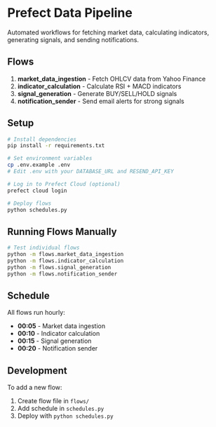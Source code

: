 # Prefect Data Pipeline

Automated workflows for fetching market data, calculating indicators, generating signals, and sending notifications.

## Flows

1. **market_data_ingestion** - Fetch OHLCV data from Yahoo Finance
2. **indicator_calculation** - Calculate RSI + MACD indicators
3. **signal_generation** - Generate BUY/SELL/HOLD signals
4. **notification_sender** - Send email alerts for strong signals

## Setup

```bash
# Install dependencies
pip install -r requirements.txt

# Set environment variables
cp .env.example .env
# Edit .env with your DATABASE_URL and RESEND_API_KEY

# Log in to Prefect Cloud (optional)
prefect cloud login

# Deploy flows
python schedules.py
```

## Running Flows Manually

```bash
# Test individual flows
python -m flows.market_data_ingestion
python -m flows.indicator_calculation
python -m flows.signal_generation
python -m flows.notification_sender
```

## Schedule

All flows run hourly:

- **00:05** - Market data ingestion
- **00:10** - Indicator calculation
- **00:15** - Signal generation
- **00:20** - Notification sender

## Development

To add a new flow:

1. Create flow file in `flows/`
2. Add schedule in `schedules.py`
3. Deploy with `python schedules.py`
